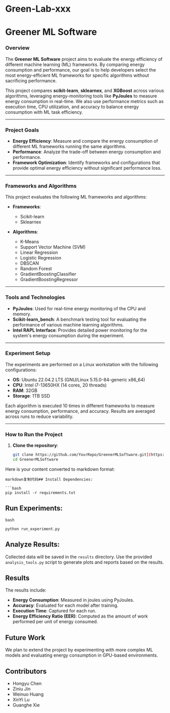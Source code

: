 # Green-Lab-xxx

# Greener ML Software

### Overview
The **Greener ML Software** project aims to evaluate the energy efficiency of different machine learning (ML) frameworks. By comparing energy consumption and performance, our goal is to help developers select the most energy-efficient ML frameworks for specific algorithms without sacrificing performance.

This project compares **scikit-learn**, **sklearnex**, and **XGBoost** across various algorithms, leveraging energy-monitoring tools like **PyJoules** to measure energy consumption in real-time. We also use performance metrics such as execution time, CPU utilization, and accuracy to balance energy consumption with ML task efficiency.

---

### Project Goals
- **Energy Efficiency**: Measure and compare the energy consumption of different ML frameworks running the same algorithms.
- **Performance**: Analyze the trade-off between energy consumption and performance.
- **Framework Optimization**: Identify frameworks and configurations that provide optimal energy efficiency without significant performance loss.

---

### Frameworks and Algorithms
This project evaluates the following ML frameworks and algorithms:

- **Frameworks**:
  - Scikit-learn
  - Sklearnex

- **Algorithms**:
  - K-Means
  - Support Vector Machine (SVM)
  - Linear Regression
  - Logistic Regression
  - DBSCAN
  - Random Forest
  - GradientBoostingClassifier
  - GradientBoostingRegressor

---

### Tools and Technologies
- **PyJoules**: Used for real-time energy monitoring of the CPU and memory.
- **Scikit-learn_bench**: A benchmark testing tool for evaluating the performance of various machine learning algorithms.
- **Intel RAPL Interface**: Provides detailed power monitoring for the system's energy consumption during the experiment.

---

### Experiment Setup
The experiments are performed on a Linux workstation with the following configurations:
- **OS**: Ubuntu 22.04.2 LTS (GNU/Linux 5.15.0-84-generic x86_64)
- **CPU**: Intel i7-13650HX (14 cores, 20 threads)
- **RAM**: 32GB
- **Storage**: 1TB SSD

Each algorithm is executed 10 times in different frameworks to measure energy consumption, performance, and accuracy. Results are averaged across runs to reduce variability.

---

### How to Run the Project

1. **Clone the repository**:
   ```bash
   git clone https://github.com/YourRepo/GreenerMLSoftware.git](https://github.com/jinziniu/Green-Lab-xxx)
   cd GreenerMLSoftware

Here is your content converted to markdown format:

```
markdown复制代码## Install Dependencies:

```bash
pip install -r requirements.txt
```

## Run Experiments:

```
bash

python run_experiment.py
```

## Analyze Results:

Collected data will be saved in the `results` directory. Use the provided `analysis_tools.py` script to generate plots and reports based on the results.

## Results

The results include:

- **Energy Consumption**: Measured in joules using PyJoules.
- **Accuracy**: Evaluated for each model after training.
- **Execution Time**: Captured for each run.
- **Energy Efficiency Ratio (EER)**: Computed as the amount of work performed per unit of energy consumed.

## Future Work

We plan to extend the project by experimenting with more complex ML models and evaluating energy consumption in GPU-based environments.

## Contributors

- Hongyu Chen
- Ziniu Jin
- Weinuo Huang
- XinYi Lu
- Guanghe Xie
